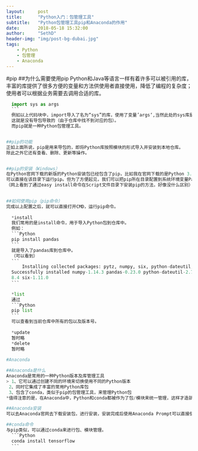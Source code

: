 ```yaml
---
layout:     post
title:      "Python入门：包管理工具"
subtitle:   "Python包管理工具pip和Anaconda的作用"
date:       2018-05-18 15:32:00
author:     "SethD"
header-img: "img/post-bg-dubai.jpg"
tags:
    - Python
    - 包管理
	- Anaconda
---
```


#pip 
##为什么需要使用pip
  Python和Java等语言一样有着许多可以被引用的库，丰富的库提供了很多方便的变量和方法供使用者直接使用，降低了编程的复杂度；使用者可以根据业务需要去调用合适的库。
  ```Python
	import sys as args
	```
	例如以上代码块中，import导入了名为“sys”的库，使用了变量’args‘,当然此处的sys库是Python自带的，所以在调用时不会出现问题，但当我们在首次安装Python而且未安装对应的包之前，导包就会出现No module named '**'的错误信息。
	这就是没有导包导致的（由于仓库中找不到对应的包）。
	而pip就是一种Python包管理工具。


##pip的功能
正如上面所说，pip是用来导包的，即将Python库按照模块的形式导入并安装到本地仓库。
除此之外它还有查看、删除、更新等操作。


##pip的安装（Windows）
在Python官网下载的新版的Python安装包已经包含了pip，比如我在官网下载的是Python 3.6.3，其根目录为Python36，在根目录下的Script文件夹包含了pip执行文件。
可以直接在该目录下运行pip。但为了方便起见，我们可以把pip所在目录配置到系统环境变量Path中，这样就可以直接在CMD控制台中调用pip命令。
（网上看到了通过easy install命令在Script文件目录下安装pip的方法，好像没什么区别）
		

##如何使用pip（pip命令）
完成以上配置之后，就可以直接打开CMD，运行pip命令。
	
	*install
	我们常用的是install命令，用于导入Python包到仓库中。
	例如：
	```Python
	pip install pandas
	```
	就是导入了pandas库到仓库中。
	（可以看到）
	```
		Installing collected packages: pytz, numpy, six, python-dateutil, pandas
	Successfully installed numpy-1.14.3 pandas-0.23.0 python-dateutil-2.7.3 pytz-201
	8.4 six-1.11.0
	```
	
	*list
	通过 
	```Python
	pip list
	```
	可以查看到当前仓库中所有的包以及版本号。
	
	*update
	暂时略
	*delete
	暂时略
	
#Anaconda

##Anaconda是什么
 Anaconda是常用的一种Python版本及库管理工具
 > 1、它可以通过创建不同的环境来切换使用不同的Python版本
   2、同时它集成了丰富的常用Python库包
   3、包含了conda，类似于pip的包管理工具，来管理Python包
 *值得注意的是，在Anaconda中，Python和conda都被作为了包/模块来统一管理，这样才造就了它可以随意切换版本环境的特性。

##Anaconda安装
可以去Anaconda官网去下载安装包，进行安装，安装完成后使用Anaconda Prompt可以直接使用对应命令

##conda命令
与pip类似，可以通过conda来进行包、模块管理。
	```Python
	conda install tensorflow
	```
	
